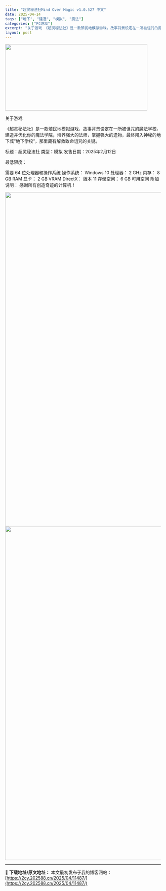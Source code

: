 ```yaml
---
title: "超灵秘法社Mind Over Magic v1.0.527 中文"
date: 2025-04-14
tags: ["地下", "建造", "模拟", "魔法"]
categories: ["PC游戏"]
excerpt: "关于游戏 《超灵秘法社》是一款殖民地模拟游戏，故事背景设定在一所被诅咒的魔法学校。建造并优化你的魔法学院，培养强大的法师，掌握强大的遗物，最终闯入神秘的地下城“地下学校”，那里藏有解救致命诅咒的关键。 标题：超灵秘法社 类型：模拟 发售日期：2025年2月12日 最低限度： 需要 64 位处理器和操&hellip;"
layout: post
---
```


<img class="aligncenter size-full wp-image-11490" src="https://2cy.202588.cn/wp-content/uploads/2025/04/2025041411275164.webp" alt="" width="460" height="215" />

关于游戏

《超灵秘法社》是一款殖民地模拟游戏，故事背景设定在一所被诅咒的魔法学校。建造并优化你的魔法学院，培养强大的法师，掌握强大的遗物，最终闯入神秘的地下城“地下学校”，那里藏有解救致命诅咒的关键。

标题：超灵秘法社
类型：模拟
发售日期：2025年2月12日

最低限度：

需要 64 位处理器和操作系统
操作系统： Windows 10
处理器： 2 GHz
内存： 8 GB RAM
显卡： 2 GB VRAM
DirectX： 版本 11
存储空间： 6 GB 可用空间
附加说明： 感谢所有创造奇迹的计算机！

<img class="aligncenter size-full wp-image-11489" src="https://2cy.202588.cn/wp-content/uploads/2025/04/2025041411275161.webp" alt="" width="1920" height="1080" /> <img class="aligncenter size-full wp-image-11488" src="https://2cy.202588.cn/wp-content/uploads/2025/04/2025041411275112.webp" alt="" width="1920" height="1080" />

---
📖 **下载地址/原文地址：** 本文最初发布于我的博客网站：[https://2cy.202588.cn/2025/04/11487/](https://2cy.202588.cn/2025/04/11487/)
